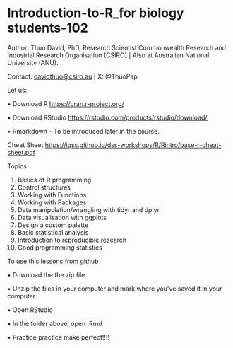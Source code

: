 # Introduction-to-R_for biology students-102

Author: Thuo David, PhD, Research Scientist Commonwealth Research and Industrial Research Organisation (CSIRO) | Also at Australian National University (ANU).

Contact: davidthuo@csiro.au  | X: @ThuoPap  

Let us:

•	Download R https://cran.r-project.org/ 

•	Download RStudio https://rstudio.com/products/rstudio/download/ 

•	Rmarkdown – To be introduced later in the course.


Cheat Sheet
 https://iqss.github.io/dss-workshops/R/Rintro/base-r-cheat-sheet.pdf 


Topics
1.	Basics of R programming
2.	Control structures 
3.	Working with Functions
4.	Working with Packages
5.	Data manipulation/wrangling with tidyr and dplyr
6.	Data visualisation with ggplots
7.	Design a custom palette
8.	Basic statistical analysis
9.	Introduction to reproducible research 
10.	Good programming statistics


To use this lessons from github

•	Download the the zip file

•	Unzip the files in your computer and mark where you've saved it in your computer.

•	Open RStudio

•	In the folder above, open .Rmd

•	Practice practice make perfect!!!!
